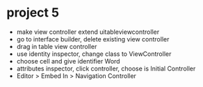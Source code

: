 # project 5
- make view controller extend uitableviewcontroller
- go to interface builder, delete existing view controller
- drag in table view controller
- use identity inspector, change class to ViewController
- choose cell and give identifier Word
- attributes inspector, click controller, choose is Initial Controller
- Editor > Embed In > Navigation Controller


